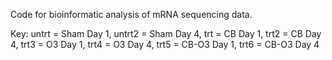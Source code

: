 Code for bioinformatic analysis of mRNA sequencing data.

Key: untrt = Sham Day 1, untrt2 = Sham Day 4, trt = CB Day 1, trt2 = CB Day 4, trt3 = O3 Day 1, trt4 = O3 Day 4, trt5 = CB-O3 Day 1, trt6 = CB-O3 Day 4
